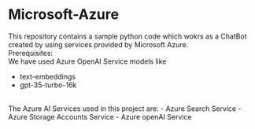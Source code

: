 # Microsoft-Azure
This repository contains a sample python code which wokrs as a ChatBot created by using services provided by Microsoft Azure.
<br>
Prerequisites:
<br>
We have used Azure OpenAI Service models like 
- text-embeddings
- gpt-35-turbo-16k
<br>
The Azure AI Services used in this project are:
- Azure Search Service
- Azure Storage Accounts Service 
- Azure openAI Service

